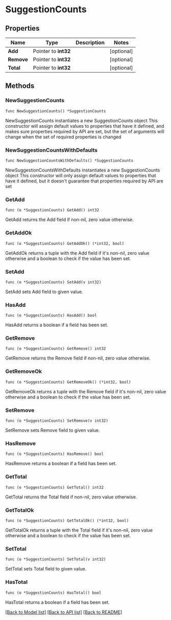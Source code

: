 # SuggestionCounts

## Properties

Name | Type | Description | Notes
------------ | ------------- | ------------- | -------------
**Add** | Pointer to **int32** |  | [optional] 
**Remove** | Pointer to **int32** |  | [optional] 
**Total** | Pointer to **int32** |  | [optional] 

## Methods

### NewSuggestionCounts

`func NewSuggestionCounts() *SuggestionCounts`

NewSuggestionCounts instantiates a new SuggestionCounts object
This constructor will assign default values to properties that have it defined,
and makes sure properties required by API are set, but the set of arguments
will change when the set of required properties is changed

### NewSuggestionCountsWithDefaults

`func NewSuggestionCountsWithDefaults() *SuggestionCounts`

NewSuggestionCountsWithDefaults instantiates a new SuggestionCounts object
This constructor will only assign default values to properties that have it defined,
but it doesn't guarantee that properties required by API are set

### GetAdd

`func (o *SuggestionCounts) GetAdd() int32`

GetAdd returns the Add field if non-nil, zero value otherwise.

### GetAddOk

`func (o *SuggestionCounts) GetAddOk() (*int32, bool)`

GetAddOk returns a tuple with the Add field if it's non-nil, zero value otherwise
and a boolean to check if the value has been set.

### SetAdd

`func (o *SuggestionCounts) SetAdd(v int32)`

SetAdd sets Add field to given value.

### HasAdd

`func (o *SuggestionCounts) HasAdd() bool`

HasAdd returns a boolean if a field has been set.

### GetRemove

`func (o *SuggestionCounts) GetRemove() int32`

GetRemove returns the Remove field if non-nil, zero value otherwise.

### GetRemoveOk

`func (o *SuggestionCounts) GetRemoveOk() (*int32, bool)`

GetRemoveOk returns a tuple with the Remove field if it's non-nil, zero value otherwise
and a boolean to check if the value has been set.

### SetRemove

`func (o *SuggestionCounts) SetRemove(v int32)`

SetRemove sets Remove field to given value.

### HasRemove

`func (o *SuggestionCounts) HasRemove() bool`

HasRemove returns a boolean if a field has been set.

### GetTotal

`func (o *SuggestionCounts) GetTotal() int32`

GetTotal returns the Total field if non-nil, zero value otherwise.

### GetTotalOk

`func (o *SuggestionCounts) GetTotalOk() (*int32, bool)`

GetTotalOk returns a tuple with the Total field if it's non-nil, zero value otherwise
and a boolean to check if the value has been set.

### SetTotal

`func (o *SuggestionCounts) SetTotal(v int32)`

SetTotal sets Total field to given value.

### HasTotal

`func (o *SuggestionCounts) HasTotal() bool`

HasTotal returns a boolean if a field has been set.


[[Back to Model list]](../README.md#documentation-for-models) [[Back to API list]](../README.md#documentation-for-api-endpoints) [[Back to README]](../README.md)


